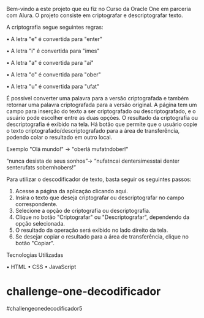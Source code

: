 Bem-vindo a este projeto que eu fiz no Curso da Oracle One em parceria com Alura. O projeto consiste em criptografar e descriptografar texto. 

A criptografia segue seguintes regras:

•	A letra "e" é convertida para "enter"

•	A letra "i" é convertida para "imes"

•	A letra "a" é convertida para "ai"

•	A letra "o" é convertida para "ober"

•	A letra "u" é convertida para "ufat"

É possível converter uma palavra para a versão criptografada e também retornar uma palavra criptografada para a versão original.
A página tem um campo para inserção do texto a ser criptografado ou descriptografado, e o usuário pode escolher entre as duas opções.
O resultado da criptografia ou descriptografia é exibido na tela.
Há botão que permite que o usuário copie o texto criptografado/descriptografado para a área de transferência, podendo colar o resultado em outro local.

Exemplo
"Olá mundo!" -> "oberlá mufatndober!"

“nunca desista de seus sonhos”-> “nufatncai dentersimesstai denter senterufats sobernhobers!”


Para utilizar o descodificador de texto, basta seguir os seguintes passos:
1.	Acesse a página da aplicação clicando aqui.
2.	Insira o texto que deseja criptografar ou descriptografar no campo correspondente.
3.	Selecione a opção de criptografia ou descriptografia.
4.	Clique no botão "Criptografar" ou "Descriptografar", dependendo da opção selecionada.
5.	O resultado da operação será exibido no lado direito da tela.
6.	Se desejar copiar o resultado para a área de transferência, clique no botão "Copiar".

   
Tecnologias Utilizadas

•	HTML
•	CSS
•	JavaScript

# challenge-one-decodificador
#challengeonedecodificador5

